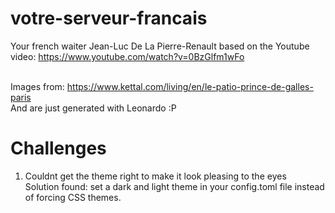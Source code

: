 # votre-serveur-francais
Your french waiter Jean-Luc De La Pierre-Renault based on the Youtube video: https://www.youtube.com/watch?v=0BzGlfm1wFo</br></br>

Images from: https://www.kettal.com/living/en/le-patio-prince-de-galles-paris</br>
And are just generated with Leonardo :P

# Challenges
1. Couldnt get the theme right to make it look pleasing to the eyes</br>
Solution found: set a dark and light theme in your config.toml file instead of forcing CSS themes.
